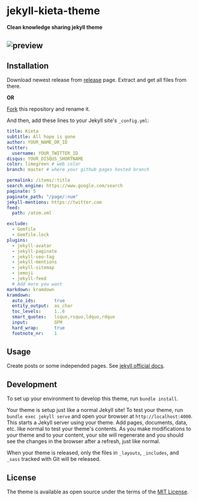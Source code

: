 # jekyll-kieta-theme

**Clean knowledge sharing jekyll theme**

![preview](preview.png)
---


## Installation

Download newest release from [release](https://github.com/mzyy94/jekyll-kieta-theme/releases) page.
Extract and get all files from there.

**OR**

[Fork](https://github.com/mzyy94/jekyll-kieta-theme/fork) this repository and rename it.

And then, add these lines to your Jekyll site's `_config.yml`:

```yaml
title: Kieta
subtitle: All hope is gone
author: YOUR_NAME_OR_ID
twitter:
  username: YOUR_TWITTER_ID
disqus: YOUR_DISQUS_SHORTNAME
color: limegreen # web color
branch: master # where your github pages hosted branch

permalink: /items/:title
search_engine: https://www.google.com/search
paginate: 5
paginate_path: "/page/:num"
jekyll-mentions: https://twitter.com
feed:
  path: /atom.xml

exclude:
  - Gemfile
  - Gemfile.lock
plugins:
  - jekyll-avatar
  - jekyll-paginate
  - jekyll-seo-tag
  - jekyll-mentions
  - jekyll-sitemap
  - jemoji
  - jekyll-feed
  # Add more you want
markdown: kramdown
kramdown:
  auto_ids:       true
  entity_output:  as_char
  toc_levels:     1..6
  smart_quotes:   lsquo,rsquo,ldquo,rdquo
  input:          GFM
  hard_wrap:      true
  footnote_nr:    1
```

## Usage

Create posts or some independed pages. See [jekyll official docs](https://jekyllrb.com/docs/home/).

## Development

To set up your environment to develop this theme, run `bundle install`.

Your theme is setup just like a normal Jekyll site! To test your theme, run `bundle exec jekyll serve` and open your browser at `http://localhost:4000`. This starts a Jekyll server using your theme. Add pages, documents, data, etc. like normal to test your theme's contents. As you make modifications to your theme and to your content, your site will regenerate and you should see the changes in the browser after a refresh, just like normal.

When your theme is released, only the files in `_layouts`, `_includes`, and `_sass` tracked with Git will be released.

## License

The theme is available as open source under the terms of the [MIT License](https://opensource.org/licenses/MIT).

